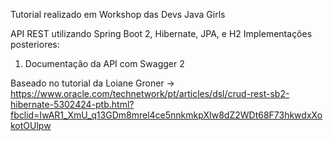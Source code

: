 Tutorial realizado em Workshop das Devs Java Girls

API REST utilizando Spring Boot 2, Hibernate, JPA, e H2
Implementações posteriores:
1. Documentação da API com Swagger 2


Baseado no tutorial da Loiane Groner -> https://www.oracle.com/technetwork/pt/articles/dsl/crud-rest-sb2-hibernate-5302424-ptb.html?fbclid=IwAR1_XmU_q13GDm8mrel4ce5nnkmkpXIw8dZ2WDt68F73hkwdxXokotOUlpw
